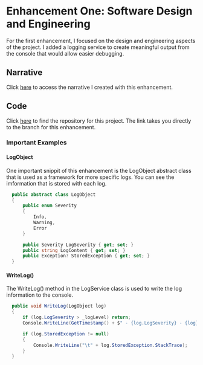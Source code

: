 # Enhancement One: Software Design and Engineering

For the first enhancement, I focused on the design and engineering aspects of the project.
I added a logging service to create meaningful output from the console that would allow easier debugging.

## Narrative

Click <a href="https://rayjayshark.github.io/Narratives/SoftwareDesignNarrative_JoshuaRay.pdf" target="_blank">here</a> to access the narrative I created with this enhancement.

## Code

Click <a href="https://github.com/RayJayShark/PokerBot/tree/category1-software-design-engineering" target="_blank">here</a> to find the repository for this project.
The link takes you directly to the branch for this enhancement.

### Important Examples

#### LogObject

One important snippit of this enhancement is the LogObject abstract class that is used as a framework for more specific logs.
You can see the imformation that is stored with each log.

```cs
  public abstract class LogObject
  {
      public enum Severity
      {
          Info,
          Warning,
          Error
      }

      public Severity LogSeverity { get; set; }
      public string LogContent { get; set; }
      public Exception? StoredException { get; set; }
  }
```

#### WriteLog()

The WriteLog() method in the LogService class is used to write the log information to the console.

```cs
  public void WriteLog(LogObject log)
  {
      if (log.LogSeverity > _logLevel) return;
      Console.WriteLine(GetTimestamp() + $" - {log.LogSeverity} - {log}");

      if (log.StoredException != null)
      {
          Console.WriteLine("\t" + log.StoredException.StackTrace);
      }
  }
```
